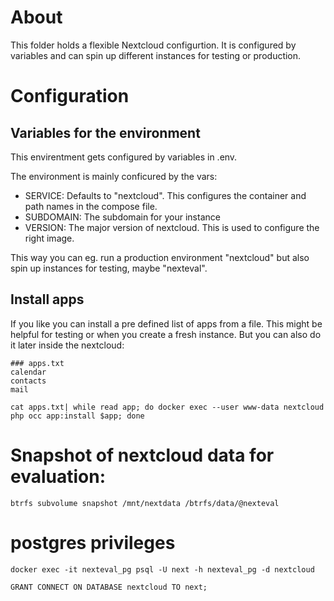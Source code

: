 # About

This folder holds a flexible Nextcloud configurtion. It is configured by variables and can spin up different instances for testing or production.

# Configuration

## Variables for the environment

This envirentment gets configured by variables in .env.

The environment is mainly conficured by the vars:

- SERVICE: Defaults to "nextcloud". This configures the container and path names in the compose file.
- SUBDOMAIN: The subdomain for your instance
- VERSION: The major version of nextcloud. This is used to configure the right image.

This way you can eg. run a production environment "nextcloud" but also spin up instances for testing, maybe "nexteval". 


## Install apps

If you like you can install a pre defined list of apps from a file. This might be helpful for testing or when you create a fresh instance. But you can also do it later inside the nextcloud:

	### apps.txt
	calendar
	contacts
	mail

`cat apps.txt| while read app; do docker exec --user www-data nextcloud php occ app:install $app; done`


# Snapshot of nextcloud data for evaluation:

`btrfs subvolume snapshot /mnt/nextdata /btrfs/data/@nexteval`



# postgres privileges

`docker exec -it nexteval_pg psql -U next -h nexteval_pg -d nextcloud`

`GRANT CONNECT ON DATABASE nextcloud TO next;`



